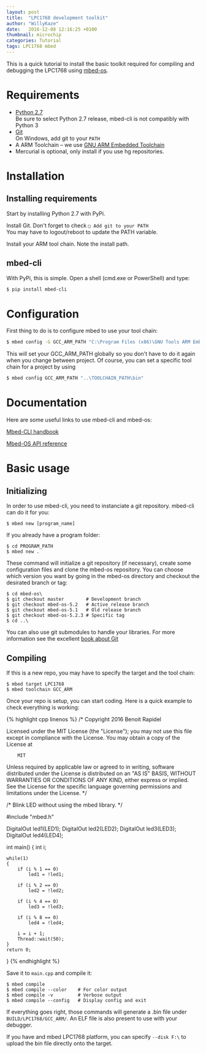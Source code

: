 ```yaml
---
layout: post
title:  "LPC1768 development toolkit"
author: "WillyKaze"
date:   2016-12-08 12:16:25 +0100
thumbnail: microchip
categories: Tutorial
tags: LPC1768 mbed
---
```

This is a quick tutorial to install the basic toolkit required for compiling and debugging the LPC1768 using [mbed-os][mbed-os].

# Requirements

* [Python 2.7](https://www.python.org/downloads/)  
  Be sure to select Python 2.7 release, mbed-cli is not compatibly with Python 3
* [Git](https://git-scm.com/downloads/)  
  On Windows, add git to your `PATH`
* A ARM Toolchain – we use [GNU ARM Embedded Toolchain](https://launchpad.net/gcc-arm-embedded)
* Mercurial is optional, only install if you use hg repositories.


# Installation

## Installing requirements
Start by installing Python 2.7 with PyPi.

Install Git. Don't forget to check `▢ Add git to your PATH`  
You may have to logout/reboot to update the PATH variable.

Install your ARM tool chain. Note the install path.

## mbed-cli

With PyPi, this is simple. Open a shell (cmd.exe or PowerShell) and type:

```sh
$ pip install mbed-cli
```

# Configuration

First thing to do is to configure mbed to use your tool chain:

```sh
$ mbed config -G GCC_ARM_PATH "C:\Program Files (x86)\GNU Tools ARM Embedded\5.4 2016q3\bin"
```

This will set your GCC_ARM_PATH globally so you don't have to do it again when you change between project.
Of course, you can set a specific tool chain for a project by using

```sh
$ mbed config GCC_ARM_PATH "..\TOOLCHAIN_PATH\bin"
```

# Documentation

Here are some useful links to use mbed-cli and mbed-os:

[Mbed-CLI handbook][mbed-cli-handbook]

[Mbed-OS API reference][mbed-os-api-reference]

# Basic usage

## Initializing

In order to use mbed-cli, you need to instanciate a git repository. mbed-cli can do it for you:

```shell
$ mbed new [program_name]
```

If you already have a program folder:

```shell
$ cd PROGRAM_PATH
$ mbed new .
```

These command will initialize a git repository (if necessary), create some configuration files and clone the mbed-os repository.
You can choose which version you want by going in the mbed-os directory and checkout the desirated branch or tag:

```shell
$ cd mbed-os\
$ git checkout master        # Development branch
$ git checkout mbed-os-5.2   # Active release branch
$ git checkout mbed-os-5.1   # Old release branch
$ git checkout mbed-os-5.2.3 # Specific tag
$ cd ..\
```

You can also use git submodules to handle your libraries.
For more information see the excellent [book about Git](https://git-scm.com/book/en/v2/Git-Tools-Submodules)

## Compiling

If this is a new repo, you may have to specify the target and the tool chain:

```shell
$ mbed target LPC1768
$ mbed toolchain GCC_ARM
```

Once your repo is setup, you can start coding. Here is a quick example to check everything is working:

{% highlight cpp linenos %}
/* Copyright 2016 Benoit Rapidel

   Licensed under the MIT License (the "License");
   you may not use this file except in compliance with the License.
   You may obtain a copy of the License at

        MIT

   Unless required by applicable law or agreed to in writing, software
   distributed under the License is distributed on an "AS IS" BASIS,
   WITHOUT WARRANTIES OR CONDITIONS OF ANY KIND, either express or implied.
   See the License for the specific language governing permissions and
   limitations under the License.
*/

/* Blink LED without using the mbed library. */

#include "mbed.h"

DigitalOut led1(LED1);
DigitalOut led2(LED2);
DigitalOut led3(LED3);
DigitalOut led4(LED4);

int main()
{
    int i;

    while(1)
    {
        if (i % 1 == 0)
            led1 = !led1;

        if (i % 2 == 0)
            led2 = !led2;

        if (i % 4 == 0)
            led3 = !led3;

        if (i % 8 == 0)
            led4 = !led4;

        i = i + 1;
        Thread::wait(50);
    }
    return 0;
}
{% endhighlight %}

Save it to `main.cpp` and compile it:

```shell
$ mbed compile
$ mbed compile --color    # For color output
$ mbed compile -v         # Verbose output
$ mbed compile --config   # Display config and exit
```

If everything goes right, those commands will generate a .bin file under `BUILD/LPC1768/GCC_ARM/`.
An ELF file is also present to use with your debugger.

If you have and mbed LPC1768 platform, you can specify `--disk F:\` to upload the bin file directly onto the target.


[mbed-os]: https://github.com/ARMmbed/mbed-os
[mbed-cli]: https://github.com/ARMmbed/mbed-cli
[mbed-os-api-reference]: https://docs.mbed.com/docs/mbed-os-api-reference/en/5.2/
[mbed-cli-handbook]: https://docs.mbed.com/docs/mbed-os-handbook/en/5.2/dev_tools/cli/
